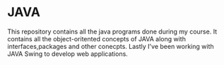 # JAVA
This repository contains all the java programs done during my course.
It contains all the object-oritented concepts of JAVA along with interfaces,packages and other conecpts. 
Lastly I've been working with JAVA Swing to develop web applications.
